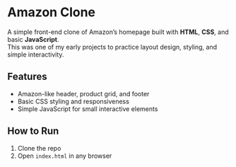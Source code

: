 # Amazon Clone

A simple front-end clone of Amazon’s homepage built with **HTML**, **CSS**, and basic **JavaScript**.  
This was one of my early projects to practice layout design, styling, and simple interactivity.

## Features
- Amazon-like header, product grid, and footer  
- Basic CSS styling and responsiveness  
- Simple JavaScript for small interactive elements  

## How to Run
1. Clone the repo  
2. Open `index.html` in any browser  
